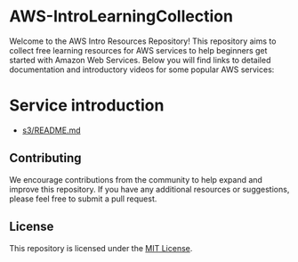 # AWS-IntroLearningCollection
Welcome to the AWS Intro Resources Repository! This repository aims to collect free learning resources for AWS services to help beginners get started with Amazon Web Services. Below you will find links to detailed documentation and introductory videos for some popular AWS services:

# Service introduction
- [s3/README.md](./s3/README.md)

## Contributing

We encourage contributions from the community to help expand and improve this repository. If you have any additional resources or suggestions, please feel free to submit a pull request.

## License

This repository is licensed under the [MIT License](LICENSE).
